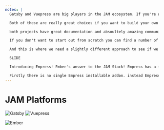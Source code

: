 ```yaml
---
notes: |
  Gatsby and Vuepress are big players in the JAM ecosystem. If you're a React fan then you should try out Gatsby and Vuepress is for, well... Vue fans :joy:

  Both of these are really great choices if you want to build your own blog, site or anything else you might want to build with the JAM Stack! But both of these projects come with their own issue, **you** have to do most of the actual the building. Both of these tools are essentially a low-level building block that can be used to put together your application.

  both projects have great documentation and absoultely amazing communities! Gatsby even has $3.8M in funding (whatever it means for an open source project to have funding). So you will probably have a good time following the documentation and getting started.

  If you don't want to start out from scratch you can find a number of Gatsby or Vuepress "starters" that are essentially demo projects that you can fork and make use of the setup, but as we all know, if you start a project by essentially forking upstream then you won't get any updates to that starter as they are released.

  And this is where we need a slightly different approach to see if we can make the whole process a bit more palitable to meer mortals like myself.

  SLIDE

  Introducing Empress! Ember's answer to the JAM Stack! Empress has a fundementally different approach to building JAM Stack applications and I don't just mean because it's using Ember!

  Firstly there is no single Empress installable addon. instead Empress is essentially a set of "products" focused on a particular usecase
---
```


# JAM Platforms

![Gatsby](/images/gatsby-logo.svg) <!-- .element style="width: 300px; height: 300px; margin-right: 150px;" -->
![Vuepress](/images/vuepress-logo.png) <!-- .element style="width: 300px;" -->

![Ember](/images/empress-approaching.png) <!-- .element class="fragment fade-right" style="position: absolute; bottom: 150px; right: 250px;"-->

